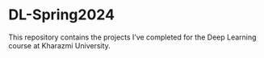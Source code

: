 # DL-Spring2024
This repository contains the projects I’ve completed for the Deep Learning course at Kharazmi University.
